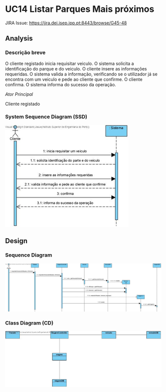 # UC14 Listar Parques  Mais próximos 

JIRA Issue: https://jira.dei.isep.ipp.pt:8443/browse/G45-48

## Analysis

### Descrição breve

O cliente registado inicia requisitar veiculo. O sistema
solicita a identificação do parque e do veiculo. 
O cliente insere as informações requeridas. O sistema valida a informação, 
verificando se o utilizador já se encontra com um veiculo e pede ao cliente que confirme.
O cliente confirma. O sistema informa do sucesso da operação.

*Ator Principal*

Cliente registado

### System Sequence Diagram (SSD)

![UC14_SSD_Requisitar_veiculo.jpg](UC14_SSD_Requisitar_veiculo.jpg)

## Design

### Sequence Diagram

![UC14_SD_Requisitar_veiculo.jpg](UC14_SD_Requisitar_veiculo.jpg)

### Class Diagram (CD)

![UC14_CD_Requisitar_veiculo.jpg](UC14_CD_Requisitar_veiculo.jpg)
